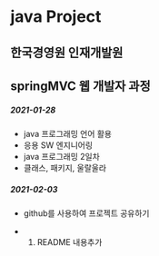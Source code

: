 # java Project
## 한국경영원 인재개발원
## springMVC 웹 개발자 과정

##### 2021-01-28

* java 프로그래밍 언어 활용
* 응용 SW 엔지니어링
* java 프로그래밍 2일차
* 클래스, 패키지, 울랄울라


##### 2021-02-03
* github를 사용하여 프로젝트 공유하기

* 1. README 내용추가